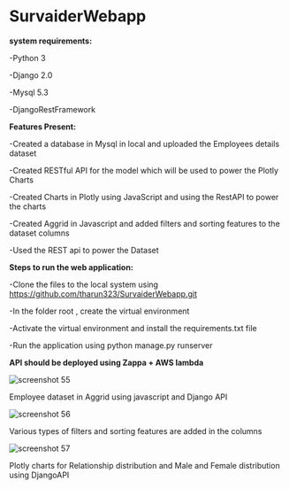 # SurvaiderWebapp

**system requirements:**

-Python 3

-Django 2.0

-Mysql 5.3

-DjangoRestFramework

**Features Present:**

-Created a database in Mysql in local and uploaded the Employees details dataset

-Created RESTful API for the model which will be used to power the Plotly Charts 

-Created Charts in Plotly using JavaScript and using the RestAPI to power the charts


-Created Aggrid in Javascript and added filters and sorting features to the dataset columns

-Used the REST api to power the Dataset

**Steps to run the web application:**

-Clone the files to the local system using https://github.com/tharun323/SurvaiderWebapp.git


-In the folder root , create the virtual environment


-Activate the virtual environment and install the requirements.txt file


-Run the application using python manage.py runserver


**API should be deployed using Zappa + AWS lambda**



![screenshot 55](https://user-images.githubusercontent.com/37080957/53315944-d5fb5880-38eb-11e9-9f39-93d99a42e91a.png)


Employee dataset in Aggrid using javascript and Django API



![screenshot 56](https://user-images.githubusercontent.com/37080957/53315955-de539380-38eb-11e9-98bf-beb8becb1830.png)


Various types of filters and sorting features are added in the columns 


![screenshot 57](https://user-images.githubusercontent.com/37080957/53315959-e14e8400-38eb-11e9-92b6-727616eab42e.png)


Plotly charts for Relationship distribution and Male and Female distribution using DjangoAPI

